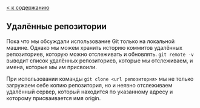 
[< к содержанию](./readme.md)

## **Удалённые репозитории**

Пока что мы обсуждали использование Git только на локальной машине. Однако мы можем хранить историю коммитов удалённых репозиториев, которую можно отслеживать и обновлять. ```git remote -v ``` выводит список удалённых репозиториев, которые мы отслеживаем, и имена, которые мы им присвоили.

При использовании команды ``git clone <url репозитория>`` мы не только загружаем себе копию репозитория, но и неявно отслеживаем удалённый сервер, который находится по указанному адресу и которому присваивается имя origin.